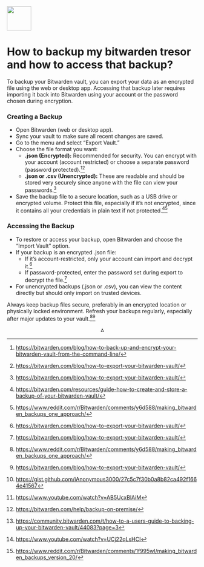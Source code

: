 <img src="https://r2cdn.perplexity.ai/pplx-full-logo-primary-dark%402x.png" style="height:64px;margin-right:32px"/>

# How to backup my bitwarden tresor and how to access that backup?

To backup your Bitwarden vault, you can export your data as an encrypted file using the web or desktop app. Accessing that backup later requires importing it back into Bitwarden using your account or the password chosen during encryption.

### Creating a Backup

- Open Bitwarden (web or desktop app).
- Sync your vault to make sure all recent changes are saved.
- Go to the menu and select “Export Vault.”
- Choose the file format you want:
    - **.json (Encrypted):** Recommended for security. You can encrypt with your account (account restricted) or choose a separate password (password protected).[^1][^3]
    - **.json or .csv (Unencrypted):** These are readable and should be stored very securely since anyone with the file can view your passwords.[^3]
- Save the backup file to a secure location, such as a USB drive or encrypted volume. Protect this file, especially if it’s not encrypted, since it contains all your credentials in plain text if not protected.[^2][^4]


### Accessing the Backup

- To restore or access your backup, open Bitwarden and choose the “Import Vault” option.
- If your backup is an encrypted .json file:
    - If it’s account-restricted, only your account can import and decrypt it.[^3]
    - If password-protected, enter the password set during export to decrypt the file.[^3]
- For unencrypted backups (.json or .csv), you can view the content directly but should only import on trusted devices.

Always keep backup files secure, preferably in an encrypted location or physically locked environment. Refresh your backups regularly, especially after major updates to your vault.[^4][^3]
<span style="display:none">[^10][^5][^6][^7][^8][^9]</span>

<div align="center">⁂</div>

[^1]: https://bitwarden.com/blog/how-to-back-up-and-encrypt-your-bitwarden-vault-from-the-command-line/

[^2]: https://bitwarden.com/resources/guide-how-to-create-and-store-a-backup-of-your-bitwarden-vault/

[^3]: https://bitwarden.com/blog/how-to-export-your-bitwarden-vault/

[^4]: https://www.reddit.com/r/Bitwarden/comments/y6d588/making_bitwarden_backups_one_approach/

[^5]: https://www.youtube.com/watch?v=AB5UcxBlAiM

[^6]: https://bitwarden.com/help/backup-on-premise/

[^7]: https://community.bitwarden.com/t/how-to-a-users-guide-to-backing-up-your-bitwarden-vault/44083?page=3

[^8]: https://www.youtube.com/watch?v=UCj22qLsHCI

[^9]: https://www.reddit.com/r/Bitwarden/comments/1f995wl/making_bitwarden_backups_version_20/

[^10]: https://gist.github.com/iAnonymous3000/27c5c7f30b0a8b82ca492f1664e41567

